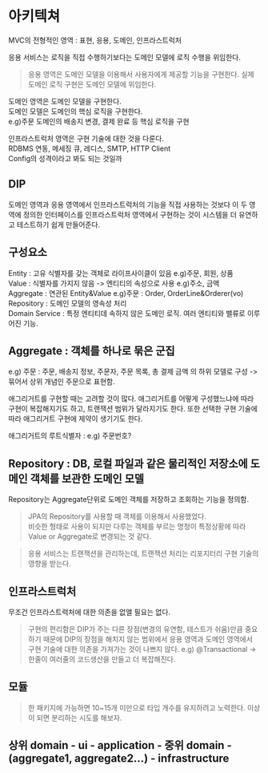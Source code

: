 아키텍쳐
=

MVC의 전형적인 영역 : 표현, 응용, 도메인, 인프라스트럭처<br/>

응용 서비스는 로직을 직접 수행하기보다는 도메인 모델에 로직 수행을 위임한다.<br>

>응용 영역은 도메인 모델을 이용해서 사용자에게 제공할 기능을 구현한다.
> 실제 도메인 로직 구현은 도메인 모델에 위임한다.

도메인 영역은 도메인 모델을 구현한다.<br>
도메인 모델은 도메인의 핵심 로직을 구현한다.<br>
e.g)주문 도메인의 배송지 변경, 결제 완료 등 핵심 로직을 구현

인프라스트럭처 영역은 구현 기술에 대한 것을 다룬다.<br>
RDBMS 연동, 메세징 큐, 레디스, SMTP, HTTP Client<br>
Config의 성격이라고 봐도 되는 것일까


DIP 
--
도메인 영역과 응용 영역에서 인프라스트럭처의 기능을 직접 사용하는 것보다 이 두 영역에 정의한 인터페이스를 인프라스트럭처 영역에서 구현하는 것이 시스템을 더 유연하고 테스트하기 쉽게 만들어준다.


구성요소
--
Entity : 고유 식별자를 갖는 객체로 라이프사이클이 있음 e.g)주문, 회원, 상품<br>
Value : 식별자를 가지지 않음 -> 엔티티의 속성으로 사용 e.g)주소, 금액<br>
Aggregate : 연관된 Entity&Value e.g)주문 : Order, OrderLine&Orderer(vo)<br>
Repository : 도메인 모델의 영속성 처리<br>
Domain Service : 특정 엔티티데 속하지 않은 도메인 로직. 여러 엔티티와 밸류로 이루어진 기능.

Aggregate : 객체를 하나로 묶은 군집<br>
--
e.g) 주문 : 주문, 배송지 정보, 주문자, 주문 목록, 총 결제 금액 의 하위 모델로 구성 -> 묶어서 상위 개념인 주문으로 표현함.

애그리거트를 구현할 때는 고려할 것이 많다. 애그리거트를 어떻게 구성했느냐에 따라 구현이 복잡해지기도 하고, 트랜잭션 범위가 달라지기도 한다. 또한 선택한 구현 기술에 따라 애그리거트 구현에 제약이 생기기도 한다.

애그리거트의 루트식별자 : e.g) 주문번호?

Repository : DB, 로컬 파일과 같은 물리적인 저장소에 도메인 객체를 보관한 도메인 모델
--
Repository는 Aggregate단위로 도메인 객체를 저장하고 조회하는 기능을 정의함.
> JPA의 Repository를 사용할 때 객체를 이용해서 사용했었다. <br>
> 비슷한 형태로 사용이 되지만 다루는 객체를 부르는 명청이 특정상황에 따라 Value or Aggregate로 변경되는 것 같다.

> 응용 서비스는 트랜잭션을 관리하는데, 트랜잭션 처리는 리포지터리 구현 기술의 영향을 받는다.

인프라스트럭처
--
무조건 인프라스트럭처에 대한 의존을 없앨 필요는 없다. 
> 구현의 편리함은 DIP가 주는 다른 장점(변경의 유연함, 테스트가 쉬움)만큼 중요하기 때문에 DIP의 장점을 해치지 않는 범위에서 응용 영역과 도메인 영역에서 구현 기술에 대한 의존을 가져가는 것이 나쁘지 않다.
> e.g) @Transactional -> 한줄이 여러줄의 코드생산을 만들고 더 복잡해진다.


모듈
--

> 한 패키지에 가능하면 10~15개 미만으로 타입 개수를 유지하려고 노력한다. 이상이 되면 분리하는 시도를 해보자.
 
 
 
상위 domain - ui - application - 중위 domain - (aggregate1, aggregate2...) - infrastructure
--